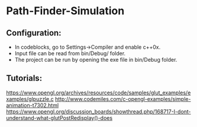 # Path-Finder-Simulation    

Configuration:
--------------
 - In codeblocks, go to Settings->Compiler and enable c++0x.
 - Input file can be read from bin/Debug/ folder.
 - The project can be run by opening the exe file in bin/Debug folder.

Tutorials:
----------
 https://www.opengl.org/archives/resources/code/samples/glut_examples/examples/glpuzzle.c
 http://www.codemiles.com/c-opengl-examples/simple-animation-t7302.html
 https://www.opengl.org/discussion_boards/showthread.php/168717-I-dont-understand-what-glutPostRedisplay()-does